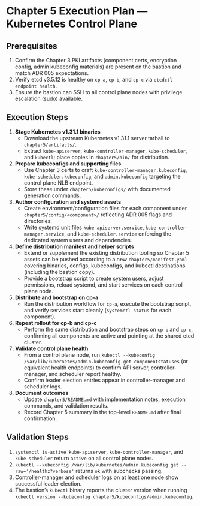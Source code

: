 # Chapter 5 Execution Plan — Kubernetes Control Plane

## Prerequisites
1. Confirm the Chapter 3 PKI artifacts (component certs, encryption config, admin kubeconfig materials) are present on the bastion and match ADR 005 expectations.
2. Verify etcd v3.5.12 is healthy on `cp-a`, `cp-b`, and `cp-c` via `etcdctl endpoint health`.
3. Ensure the bastion can SSH to all control plane nodes with privilege escalation (sudo) available.

## Execution Steps
1. **Stage Kubernetes v1.31.1 binaries**
   - Download the upstream Kubernetes v1.31.1 server tarball to `chapter5/artifacts/`.
   - Extract `kube-apiserver`, `kube-controller-manager`, `kube-scheduler`, and `kubectl`; place copies in `chapter5/bin/` for distribution.
2. **Prepare kubeconfigs and supporting files**
   - Use Chapter 3 certs to craft `kube-controller-manager.kubeconfig`, `kube-scheduler.kubeconfig`, and `admin.kubeconfig` targeting the control plane NLB endpoint.
   - Store these under `chapter5/kubeconfigs/` with documented generation commands.
3. **Author configuration and systemd assets**
   - Create environment/configuration files for each component under `chapter5/config/<component>/` reflecting ADR 005 flags and directories.
   - Write systemd unit files `kube-apiserver.service`, `kube-controller-manager.service`, and `kube-scheduler.service` enforcing the dedicated system users and dependencies.
4. **Define distribution manifest and helper scripts**
   - Extend or supplement the existing distribution tooling so Chapter 5 assets can be pushed according to a new `chapter5/manifest.yaml` covering binaries, configs, kubeconfigs, and kubectl destinations (including the bastion copy).
   - Provide a bootstrap script to create system users, adjust permissions, reload systemd, and start services on each control plane node.
5. **Distribute and bootstrap on cp-a**
   - Run the distribution workflow for `cp-a`, execute the bootstrap script, and verify services start cleanly (`systemctl status` for each component).
6. **Repeat rollout for cp-b and cp-c**
   - Perform the same distribution and bootstrap steps on `cp-b` and `cp-c`, confirming all components are active and pointing at the shared etcd cluster.
7. **Validate control plane health**
   - From a control plane node, run `kubectl --kubeconfig /var/lib/kubernetes/admin.kubeconfig get componentstatuses` (or equivalent health endpoints) to confirm API server, controller-manager, and scheduler report healthy.
   - Confirm leader election entries appear in controller-manager and scheduler logs.
8. **Document outcomes**
   - Update `chapter5/README.md` with implementation notes, execution commands, and validation results.
   - Record Chapter 5 summary in the top-level `README.md` after final confirmation.

## Validation Steps
1. `systemctl is-active kube-apiserver`, `kube-controller-manager`, and `kube-scheduler` return `active` on all control plane nodes.
2. `kubectl --kubeconfig /var/lib/kubernetes/admin.kubeconfig get --raw='/healthz?verbose'` returns `ok` with subchecks passing.
3. Controller-manager and scheduler logs on at least one node show successful leader election.
4. The bastion’s `kubectl` binary reports the cluster version when running `kubectl version --kubeconfig chapter5/kubeconfigs/admin.kubeconfig`.
